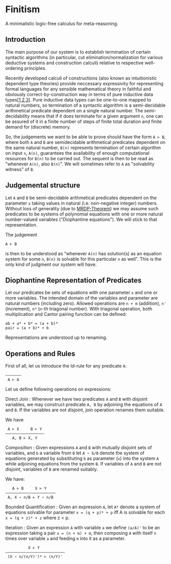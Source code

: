 # Finitism
A minimalistic logic-free calculus for meta-reasoning.

## Introduction
The main purpose of our system is to establish termination of certain syntactic algorithms (in particular, cut elimination/normalization for various deductive systems and construction calculi) relative to respective well-ordering principles.

Recently developed calculi of constructions (also known as intuitionistic dependent type theories) provide neccessary expressivity for representing formal languages for any sensible mathematical theory in faithful and obviously correct-by-construction way in terms of pure inductive data types[[1](http://gallais.github.io/pdf/draft_fscd17.pdf),[2](http://gallais.github.io/pdf/cpp2017.pdf),[3](http://www.cs.nott.ac.uk/~psztxa/publ/tt-in-tt.pdf)]. Pure inductive data types can be one-to-one mapped to natural numbers, so termination of a syntactic algorithm is a semi-decidable arithmetical predicate dependent on a single natural number. The semi-decidability means that if it does terminate for a given argument `n`, one can be assured of it in a finite number of steps of finite total duration and finite demand for (discrete) memory.

So, the judgements we want to be able to prove should have the form `A ⊢ B`, where both `A` and `B` are semidecidable arithmetical predicates dependent on the same natural number, `B(n)` represents termination of certain algorithm on input `n`, `A(n)`, guarantees the availability of enough computational resources for `B(n)` to be carried out. The sequent is then to be read as "whenever `A(n)`, also `B(n)`". We will sometimes refer to `A` as "solvability witness" of `B`.


## Judgemental structure
Let `A` and `B` be semi-decidable arithmetical predicates dependent on the parameter `x` taking values in natural (i.e. non-negative integer) numbers. Without loss of generality (due to [MRDP-Theorem](https://en.wikipedia.org/wiki/Hilbert%27s_tenth_problem)) we may assume such predicates to be systems of polynomial equations with one or more natural number-valued variables ("Diophantine equations"). We will stick to that representation.

The judgement
```
A ⊢ B
```
is then to be understood as “whenever `A(n)` has solution(s) as an equation system for some `n`, `B(n)` is solvable for this particular `n` as well”. This is the only kind of judgment our system will have.

## Diophantine Representation of Predicates
Let our predicates be sets of equations with one parameter `x` and one or more variables. The intended domain of the variables and parameter are natural numbers (including zero). Allowed operations are `n + m` (addition), `n'` (increment), `n*` (`n`-th triagonal number). With triagonal operation, both multiplication and Cantor pairing function can be defined:
```
ab + a* + b* = (a + b)*
pair = (a + b)* + b
```

Representations are understood up to renaming.

## Operations and Rules
First of all, let us introduce the Id-rule for any predicate `A`:
```
––––———
 A ⊢ A
```

Let us define following operations on expressions:

Direct Join
: Whenever we have two predicates `A` and `B` with disjoint variables, we may construct predicate `A, B` by adjoining the equations of `A` and `B`. If the variables are not disjoint, join operation renames them suitable.

We have
```
 A ⊢ X     B ⊢ Y
––––———–––––––––—
   A, B ⊢ X, Y
```

Composition
: Given expressions `A` and `B` with mutually disjoint sets of variables, and `b` a variable from `B` let `A ∘ b/B` denote the system of equations generated by subsitituting `b` as parameter (`x`) into the system `A` while adjoining equations from the system `B`. If variables of `A` and `B` are not disjoint, variables of `B` are renamed suitably.

We have:
```
   A ⊢ B     X ⊢ Y
——————————————————————
 A, X ∘ n/B ⊢ Y ∘ n/B 
```

Bounded Quantification
: Given an expression `A`, let `A*` denote a system of equations solvable for parameter `x = (q + p)* + p` iff A is solvable for each `x = (q + z)* + z` where z < p.

Iteration
: Given an expression `A` with variable `a` we define `(a/A)'` to be an expression taking a pair `x = (n + m) + m`, then composing `A` with itself `n` times over variable `a` and feeding `m` into it as a parameter.

```
          X ⊢ Y
————————————————————————––
 (X ∘ n/(n/Y)')* ⊢ (n/Y)'
```
